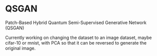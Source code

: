 # QSGAN
Patch-Based Hybrid Quantum Semi-Supervised Generative Network (QSGAN)

Currently working on changing the dataset to an image dataset, maybe cifar-10 or mnist, with PCA so that it can be reversed to generate the original image.
